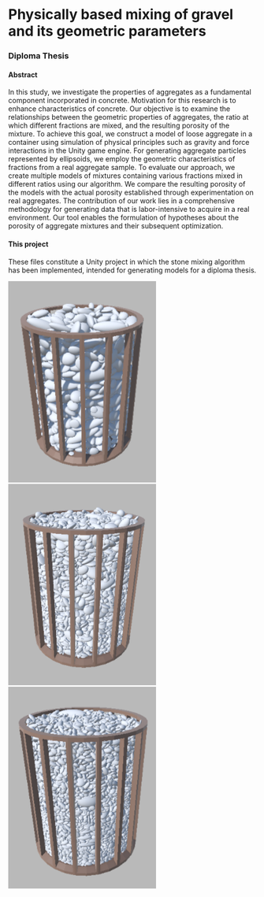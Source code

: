 # Physically based mixing of gravel and its geometric parameters
### Diploma Thesis

#### Abstract
In this study, we investigate the properties of aggregates as a fundamental component incorporated in concrete.
Motivation for this research is to enhance characteristics of concrete. Our objective is to examine the relationships
between the geometric properties of aggregates, the ratio at which different  fractions are mixed, and the resulting 
porosity of the mixture. To achieve this goal, we construct a model of loose aggregate in a container using  simulation 
of physical principles  such as gravity and force interactions in the Unity game engine. For generating aggregate particles 
represented by ellipsoids, we employ the geometric characteristics of  fractions from a real aggregate sample.
To evaluate our approach, we create multiple models of mixtures containing various fractions mixed in different ratios
using our algorithm. We compare the resulting porosity of the models with the actual porosity established through
experimentation on real aggregates. The contribution of our work lies in a comprehensive methodology for generating data
that is labor-intensive to acquire in a real environment. Our tool enables the formulation of hypotheses about the porosity
of aggregate mixtures and their subsequent optimization.

#### This project

These files constitute a Unity project in which the stone mixing algorithm has been implemented, intended for generating models for a diploma thesis.

<img src="Assets/Pictures/Model0-10-90.png" width="300"/> <img src="Assets/Pictures/Model50-50-0.png" width="300"/>
<img src="Assets/Pictures/Model90-0-10_1.png" width="300"/>
